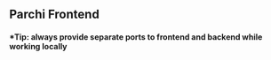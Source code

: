 ## Parchi Frontend

#### *Tip: always provide separate ports to frontend and backend while working locally
